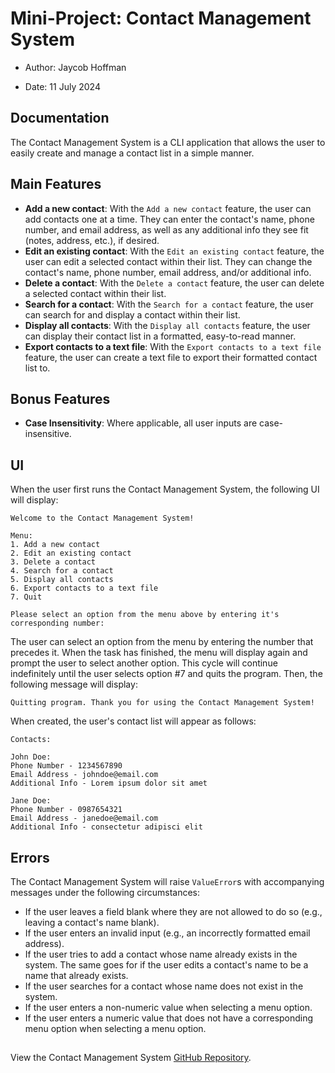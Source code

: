 # Mini-Project: Contact Management System

- Author: Jaycob Hoffman

- Date: 11 July 2024

## Documentation

The Contact Management System is a CLI application that allows the user to easily create and manage a contact list in a simple manner.

## Main Features

- **Add a new contact**: With the ```Add a new contact``` feature, the user can add contacts one at a time. They can enter the contact's name, phone number, and email address, as well as any additional info they see fit (notes, address, etc.), if desired.
- **Edit an existing contact**: With the ```Edit an existing contact``` feature, the user can edit a selected contact within their list. They can change the contact's name, phone number, email address, and/or additional info.
- **Delete a contact**: With the ```Delete a contact``` feature, the user can delete a selected contact within their list.
- **Search for a contact**: With the ```Search for a contact``` feature, the user can search for and display a contact within their list.
- **Display all contacts**: With the ```Display all contacts``` feature, the user can display their contact list in a formatted, easy-to-read manner.
- **Export contacts to a text file**: With the ```Export contacts to a text file``` feature, the user can create a text file to export their formatted contact list to.

## Bonus Features

- **Case Insensitivity**: Where applicable, all user inputs are case-insensitive.

## UI

When the user first runs the Contact Management System, the following UI will display:

```
Welcome to the Contact Management System!

Menu:
1. Add a new contact
2. Edit an existing contact
3. Delete a contact
4. Search for a contact
5. Display all contacts
6. Export contacts to a text file
7. Quit

Please select an option from the menu above by entering it's corresponding number:
```

The user can select an option from the menu by entering the number that precedes it. When the task has finished, the menu will display again and prompt the user to select another option. This cycle will continue indefinitely until the user selects option #7 and quits the program. Then, the following message will display:

```
Quitting program. Thank you for using the Contact Management System!
```

When created, the user's contact list will appear as follows:

```
Contacts:

John Doe:
Phone Number - 1234567890
Email Address - johndoe@email.com
Additional Info - Lorem ipsum dolor sit amet

Jane Doe:
Phone Number - 0987654321
Email Address - janedoe@email.com
Additional Info - consectetur adipisci elit
```

## Errors

The Contact Management System will raise ```ValueError```s with accompanying messages under the following circumstances:

- If the user leaves a field blank where they are not allowed to do so (e.g., leaving a contact's name blank).
- If the user enters an invalid input (e.g., an incorrectly formatted email address).
- If the user tries to add a contact whose name already exists in the system. The same goes for if the user edits a contact's name to be a name that already exists.
- If the user searches for a contact whose name does not exist in the system.
- If the user enters a non-numeric value when selecting a menu option.
- If the user enters a numeric value that does not have a corresponding menu option when selecting a menu option.

##

View the Contact Management System [GitHub Repository](https://github.com/JaycobHoffman1/mini-project-contact-management-system).